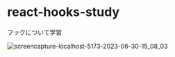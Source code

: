 # react-hooks-study
フックについて学習

![screencapture-localhost-5173-2023-06-30-15_08_03](https://github.com/take-86/react-hooks-study/assets/135306471/e20999fd-f38a-4a68-a78e-64bd6b389f13)
